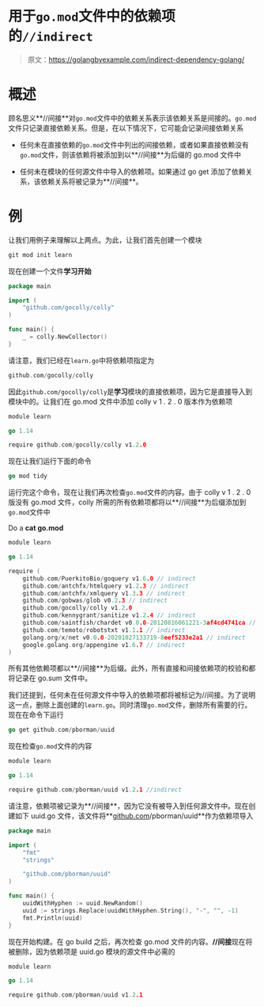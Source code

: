 # 用于`go.mod`文件中的依赖项的`//indirect`

> 原文：<https://golangbyexample.com/indirect-dependency-golang/>

# **概述**

顾名思义**//间接**对`go.mod`文件中的依赖关系表示该依赖关系是间接的。`go.mod`文件只记录直接依赖关系。但是，在以下情况下，它可能会记录间接依赖关系

*   任何未在直接依赖的`go.mod`文件中列出的间接依赖，或者如果直接依赖没有`go.mod`文件，则该依赖将被添加到以**//间接**为后缀的 go.mod 文件中

*   任何未在模块的任何源文件中导入的依赖项。如果通过 go get 添加了依赖关系，该依赖关系将被记录为**//间接**。

# **例**

让我们用例子来理解以上两点。为此，让我们首先创建一个模块

```go
git mod init learn
```

现在创建一个文件**学习开始**

```go
package main

import (
	"github.com/gocolly/colly"
)

func main() {
	_ = colly.NewCollector()
}
```

请注意，我们已经在`learn.go`中将依赖项指定为

```go
github.com/gocolly/colly
```

因此`github.com/gocolly/colly`是**学习**模块的直接依赖项，因为它是直接导入到模块中的。让我们在 go.mod 文件中添加 colly v 1 . 2 . 0 版本作为依赖项

```go
module learn

go 1.14

require	github.com/gocolly/colly v1.2.0
```

现在让我们运行下面的命令

```go
go mod tidy
```

运行完这个命令，现在让我们再次检查`go.mod`文件的内容。由于 colly v 1 . 2 . 0 版没有 go.mod 文件，colly 所需的所有依赖项都将以**//间接**为后缀添加到`go.mod`文件中

Do a **cat go.mod**

```go
module learn

go 1.14

require (
	github.com/PuerkitoBio/goquery v1.6.0 // indirect
	github.com/antchfx/htmlquery v1.2.3 // indirect
	github.com/antchfx/xmlquery v1.3.3 // indirect
	github.com/gobwas/glob v0.2.3 // indirect
	github.com/gocolly/colly v1.2.0
	github.com/kennygrant/sanitize v1.2.4 // indirect
	github.com/saintfish/chardet v0.0.0-20120816061221-3af4cd4741ca // indirect
	github.com/temoto/robotstxt v1.1.1 // indirect
	golang.org/x/net v0.0.0-20201027133719-8eef5233e2a1 // indirect
	google.golang.org/appengine v1.6.7 // indirect
)
```

所有其他依赖项都以**//间接**为后缀。此外，所有直接和间接依赖项的校验和都将记录在 go.sum 文件中。

我们还提到，任何未在任何源文件中导入的依赖项都将被标记为//间接。为了说明这一点，删除上面创建的`learn.go`。同时清理`go.mod`文件，删除所有需要的行。现在在命令下运行

```go
go get github.com/pborman/uuid
```

现在检查`go.mod`文件的内容

```go
module learn

go 1.14

require github.com/pborman/uuid v1.2.1 //indirect
```

请注意，依赖项被记录为**//间接**，因为它没有被导入到任何源文件中。现在创建如下 uuid.go 文件，该文件将**[github.com](http://github.com)/pborman/uuid**作为依赖项导入

```go
package main

import (
	"fmt"
	"strings"

	"github.com/pborman/uuid"
)

func main() {
	uuidWithHyphen := uuid.NewRandom()
	uuid := strings.Replace(uuidWithHyphen.String(), "-", "", -1)
	fmt.Println(uuid)
}
```

现在开始构建。在 go build 之后，再次检查 go.mod 文件的内容。**//间接**现在将被删除，因为依赖项是 uuid.go 模块的源文件中必需的

```go
module learn

go 1.14

require github.com/pborman/uuid v1.2.1
```